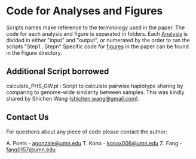 Code for Analyses and Figures
==============================

Scripts names make reference to the terminology used in the paper.
The code for each analysis and figure is separated in folders.
Each [Analysis](Analysis_Scripts) is divided in either "input" and "output", or numerated by the order to run the scripts "Step1...Stepn"
Specific code for [figures](Figures_Scripts) in the paper can be found in the Figure directory.

Additional Script borrowed
---------------------------
calculate_PHS_GW.pl : Script to calculate pairwise haplotype sharing by comparing to genome-wide similarity between samples. 
This was kindly shared by Shichen Wang (shichen.wang@gmail.com).

Contact Us
-----------

For questions about any piece of code please contact the author:


A. Poets - agonzale@umn.edu
T. Kono  - konox006@umn.edu
Z. Fang  - fang0157@umn.edu 
